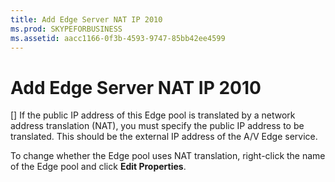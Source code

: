 ```yaml
---
title: Add Edge Server NAT IP 2010
ms.prod: SKYPEFORBUSINESS
ms.assetid: aacc1166-0f3b-4593-9747-85bb42ee4599
---
```



# Add Edge Server NAT IP 2010
[]
If the public IP address of this Edge pool is translated by a network address translation (NAT), you must specify the public IP address to be translated. This should be the external IP address of the A/V Edge service.
  
    
    

To change whether the Edge pool uses NAT translation, right-click the name of the Edge pool and click **Edit Properties**.
